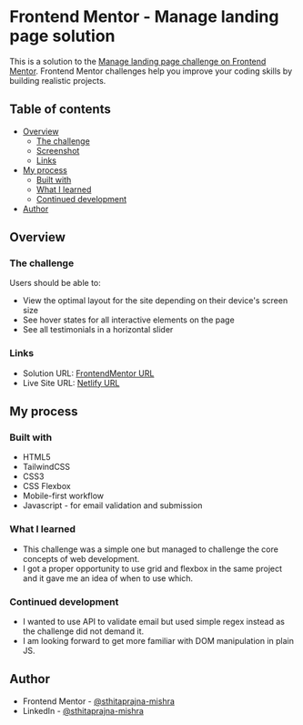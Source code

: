 # Frontend Mentor - Manage landing page solution

This is a solution to the [Manage landing page challenge on Frontend Mentor](https://www.frontendmentor.io/challenges/manage-landing-page-SLXqC6P5). Frontend Mentor challenges help you improve your coding skills by building realistic projects.

## Table of contents

- [Overview](#overview)
  - [The challenge](#the-challenge)
  - [Screenshot](#screenshot)
  - [Links](#links)
- [My process](#my-process)
  - [Built with](#built-with)
  - [What I learned](#what-i-learned)
  - [Continued development](#continued-development)
- [Author](#author)

## Overview

### The challenge

Users should be able to:

- View the optimal layout for the site depending on their device's screen size
- See hover states for all interactive elements on the page
- See all testimonials in a horizontal slider

### Links

- Solution URL: [FrontendMentor URL](https://www.frontendmentor.io/solutions/manage-landing-page-with-tailwindcss-MV-_1C415y)
- Live Site URL: [Netlify URL](https://manage-landing-page-fe-mentor.netlify.app/)

## My process

### Built with

- HTML5
- TailwindCSS
- CSS3
- CSS Flexbox
- Mobile-first workflow
- Javascript - for email validation and submission

### What I learned

- This challenge was a simple one but managed to challenge the core concepts of web development.
- I got a proper opportunity to use grid and flexbox in the same project and it gave me an idea of when to use which.

### Continued development

- I wanted to use API to validate email but used simple regex instead as the challenge did not demand it.
- I am looking forward to get more familiar with DOM manipulation in plain JS.

## Author

- Frontend Mentor - [@sthitaprajna-mishra](https://www.frontendmentor.io/profile/sthitaprajna-mishra)
- LinkedIn - [@sthitaprajna-mishra](https://www.linkedin.com/in/sthitaprajna-mishra-b63940153/)
